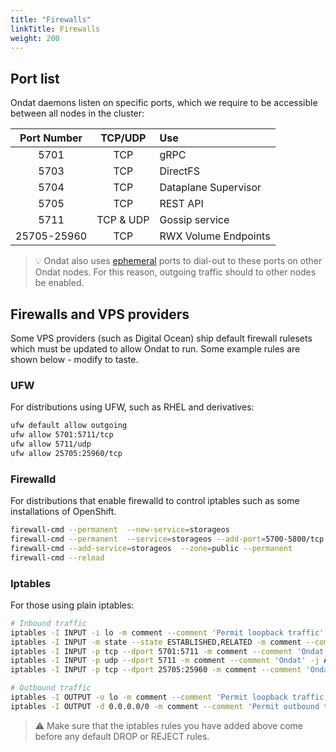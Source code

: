```yaml
---
title: "Firewalls"
linkTitle: Firewalls
weight: 200
---
```


## Port list

Ondat daemons listen on specific ports, which we require to be accessible
between all nodes in the cluster:

| Port Number   | TCP/UDP     | Use                     |
| :-----------: | :---------: | :---------------------- |
| 5701          | TCP         | gRPC                    |
| 5703          | TCP         | DirectFS                |
| 5704          | TCP         | Dataplane Supervisor    |
| 5705          | TCP         | REST API                |
| 5711          | TCP & UDP   | Gossip service          |
| 25705-25960   | TCP         | RWX Volume Endpoints    |

> 💡 Ondat also uses [ephemeral](https://en.wikipedia.org/wiki/Ephemeral_port)
> ports to dial-out to these ports on other Ondat nodes. For this reason,
> outgoing traffic should to other nodes be enabled.

## Firewalls and VPS providers

Some VPS providers (such as Digital Ocean) ship default firewall rulesets which
must be updated to allow Ondat to run. Some example rules are shown below -
modify to taste.

### UFW

For distributions using UFW, such as RHEL and derivatives:

```bash
ufw default allow outgoing
ufw allow 5701:5711/tcp
ufw allow 5711/udp
ufw allow 25705:25960/tcp
```

### Firewalld

For distributions that enable firewalld to control iptables such as some installations of OpenShift.

```bash
firewall-cmd --permanent  --new-service=storageos
firewall-cmd --permanent  --service=storageos --add-port=5700-5800/tcp --add-port=25705-25960/tcp
firewall-cmd --add-service=storageos  --zone=public --permanent
firewall-cmd --reload
```

### Iptables

For those using plain iptables:

```bash
# Inbound traffic
iptables -I INPUT -i lo -m comment --comment 'Permit loopback traffic' -j ACCEPT
iptables -I INPUT -m state --state ESTABLISHED,RELATED -m comment --comment 'Permit established traffic' -j ACCEPT
iptables -I INPUT -p tcp --dport 5701:5711 -m comment --comment 'Ondat' -j ACCEPT
iptables -I INPUT -p udp --dport 5711 -m comment --comment 'Ondat' -j ACCEPT
iptables -I INPUT -p tcp --dport 25705:25960 -m comment --comment 'Ondat' -j ACCEPT

# Outbound traffic
iptables -I OUTPUT -o lo -m comment --comment 'Permit loopback traffic' -j ACCEPT
iptables -I OUTPUT -d 0.0.0.0/0 -m comment --comment 'Permit outbound traffic' -j ACCEPT
```

> ⚠️  Make sure that the iptables rules you have added above come before any default DROP or REJECT rules.